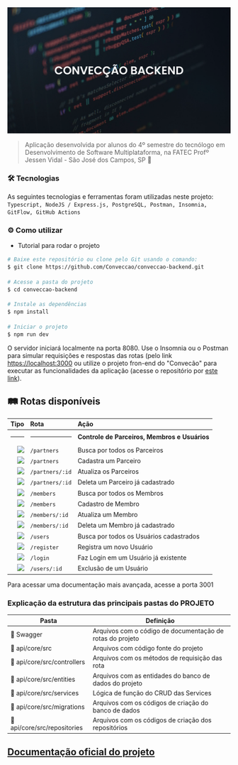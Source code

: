 <img src = "https://github.com/Conveccao/conveccao-backend/blob/develop/docs/conveccao-backend.png">

> Aplicação desenvolvida por alunos do 4º semestre do tecnólogo em Desenvolvimento de Software Multiplataforma, na FATEC Profº Jessen Vidal - São José dos Campos, SP :rocket:

### :hammer_and_wrench: Tecnologias

As seguintes tecnologias e ferramentas foram utilizadas neste projeto: `Typescript, NodeJS / Express.js, PostgreSQL, Postman, Insomnia, GitFlow, GitHub Actions`

### :gear: Como utilizar

<!-- Para consumir esta API, é preciso seguir o passo a passo abaixo ou utilizar a URL do serviço em nuvem (através deste link: [https://help-duck-tickets.herokuapp.com/tickets/](https://help-duck-tickets.herokuapp.com/tickets/)). -->

- Tutorial para rodar o projeto

```bash
# Baixe este repositório ou clone pelo Git usando o comando:
$ git clone https://github.com/Conveccao/conveccao-backend.git

# Acesse a pasta do projeto
$ cd conveccao-backend

# Instale as dependências
$ npm install

# Iniciar o projeto
$ npm run dev


```
O servidor iniciará localmente na porta 8080. Use o Insomnia ou o Postman para simular requisições e respostas das rotas (pelo link [https://localhost:3000]((https://localhost:3000)) ou utilize o projeto fron-end do "Convecão" para executar as funcionalidades da aplicação (acesse o repositório por [este link](https://github.com/Conveccao/conveccao-frontend)).

## :railway_track: Rotas disponíveis
 


<div>
  
|                                                                    Tipo | Rota                                 | Ação                            |
| ----------------------------------------------------------------------: | :----------------------------------- | :------------------------------ |
|   <hr>                                                                  | <hr>                                 | **Controle de Parceiros, Membros e Usuários**|
| [![](https://img.shields.io/badge/GET-2E8B57?style=for-the-badge)]() | `/partners` | Busca por todos os Parceiros|
| [![](https://img.shields.io/badge/POST-4682B4?style=for-the-badge)]() | `/partners` | Cadastra um Parceiro|
| [![](https://img.shields.io/badge/PUT-9370DB?style=for-the-badge)]() | `/partners/:id`| Atualiza os Parceiros |
| [![](https://img.shields.io/badge/DELETE-CD853F?style=for-the-badge)]() | `/partners/:id` | Deleta um Parceiro já cadastrado|
| [![](https://img.shields.io/badge/GET-2E8B57?style=for-the-badge)]() | `/members`| Busca por todos os Membros |
| [![](https://img.shields.io/badge/POST-4682B4?style=for-the-badge)]() | `/members` | Cadastro de Membro |
| [![](https://img.shields.io/badge/PUT-9370DB?style=for-the-badge)]() | `/members/:id`| Atualiza um Membro |
| [![](https://img.shields.io/badge/DELETE-CD853F?style=for-the-badge)]() | `/members/:id`| Deleta um Membro já cadastrado | 
| [![](https://img.shields.io/badge/GET-2E8B57?style=for-the-badge)]() | `/users`| Busca por todos os Usuários cadastrados |
| [![](https://img.shields.io/badge/POST-4682B4?style=for-the-badge)]() | `/register`| Registra um novo Usuário |
| [![](https://img.shields.io/badge/POST-4682B4?style=for-the-badge)]() | `/login`| Faz Login em um Usuário já existente | 
| [![](https://img.shields.io/badge/DELETE-CD853F?style=for-the-badge)]() | `/users/:id`| Exclusão de um Usuário |

  
 
Para acessar uma documentação mais avançada, acesse a porta 3001
  
</div>

### Explicação da estrutura das principais pastas do PROJETO

| Pasta                                                       | Definição                                                                       |
| ----------------------------------------------------------- | ------------------------------------------------------------------------------- |
| :open_file_folder: Swagger                                     | Arquivos com o código de documentação de rotas do projeto                                          |
| :open_file_folder: api/core/src                               | Arquivos com código fonte do projeto |
| :open_file_folder: api/core/src/controllers                          | Arquivos com os métodos de requisição das rota|
| :open_file_folder: api/core/src/entities                             | Arquivos com as entidades do banco de dados do projeto|
| :open_file_folder: api/core/src/services                             | Lógica de função do CRUD das Services|
| :open_file_folder: api/core/src/migrations | Arquivos com os códigos de criação do banco de dados |
| :open_file_folder: api/core/src/repositories | Arquivos com os códigos de criação dos repositórios |




## [Documentação oficial do projeto](https://github.com/Conveccao/conveccao-documentacao)

<br>
